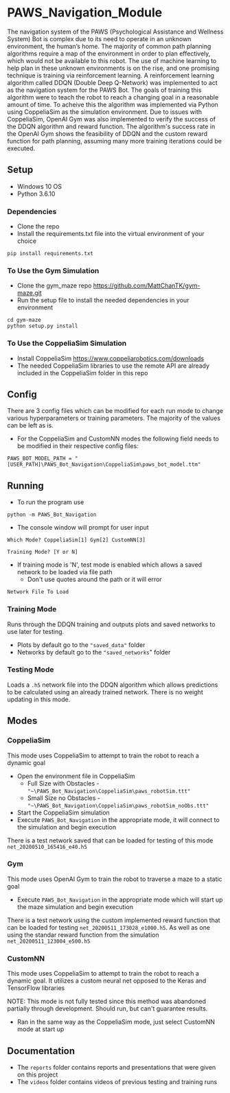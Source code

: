 # PAWS_Navigation_Module

The navigation system of the PAWS (Psychological Assistance and Wellness System) Bot is complex due to its need to operate in an unknown environment, the human’s home. The majority of common path planning algorithms require a map of the environment in order to plan effectively, which would not be available to this robot. The use of machine learning to help plan in these unknown environments is on the rise, and one promising technique is training via reinforcement learning. A reinforcement learning algorithm called DDQN (Double Deep Q-Network) was implemented to act as the navigation system for the PAWS Bot. The goals of training this algorithm were to teach the robot to reach a changing goal in a reasonable amount of time. To acheive this the algorithm was implemented via Python using CoppeliaSim as the simulation environment. Due to issues with CoppeliaSim, OpenAI Gym was also implemented to verify the success of the DDQN algorithm and reward function. The algorithm's success rate in the OpenAI Gym shows the feasibility of DDQN and the custom reward function for path planning, assuming many more training iterations could be executed.

## Setup
* Windows 10 OS
* Python 3.6.10

### Dependencies
* Clone the repo
* Install the requirements.txt file into the virtual environment of your choice

`pip install requirements.txt`

### To Use the Gym Simulation
* Clone the gym_maze repo https://github.com/MattChanTK/gym-maze.git
* Run the setup file to install the needed dependencies in your environment
```
cd gym-maze
python setup.py install
```
### To Use the CoppeliaSim Simulation
* Install CoppeliaSim https://www.coppeliarobotics.com/downloads
* The needed CoppeliaSim libraries to use the remote API are already included in the CoppeliaSim folder in this repo

## Config

There are 3 config files which can be modified for each run mode to change various hyperparameters or training parameters. The majority of the values can be left as is.

* For the CoppeliaSim and CustomNN modes the following field needs to be modified in their respective config files:

`PAWS_BOT_MODEL_PATH = "[USER_PATH]\PAWS_Bot_Navigation\CoppeliaSim\paws_bot_model.ttm"`

## Running
* To run the program use

`python -m PAWS_Bot_Navigation`

* The console window will prompt for user input

`Which Mode? CoppeliaSim[1] Gym[2] CustomNN[3]`

`Training Mode? [Y or N]`

* If training mode is 'N', test mode is enabled which allows a saved network to be loaded via file path
    * Don't use quotes around the path or it will error

`Network File To Load` 

### Training Mode
Runs through the DDQN training and outputs plots and saved networks to use later for testing. 
* Plots by default go to the `"saved_data"` folder
* Networks by default go to the `"saved_networks`" folder

### Testing Mode
Loads a `.h5` network file into the DDQN algorithm which allows predictions to be calculated using an already trained network. There is no weight updating in this mode.

## Modes

### CoppeliaSim
This mode uses CoppeliaSim to attempt to train the robot to reach a dynamic goal
* Open the environment file in CoppeliaSim
    * Full Size with Obstacles - `"~\PAWS_Bot_Navigation\CoppeliaSim\paws_robotSim.ttt"`
    * Small Size no Obstacles -`"~\PAWS_Bot_Navigation\CoppeliaSim\paws_robotSim_noObs.ttt"`
* Start the CoppeliaSim simulation
* Execute `PAWS_Bot_Navigation` in the appropriate mode, it will connect to the simulation and begin execution

There is a test network saved that can be loaded for testing of this mode `net_20200510_165416_e40.h5`

### Gym
This mode uses OpenAI Gym to train the robot to traverse a maze to a static goal
* Execute `PAWS_Bot_Navigation` in the appropriate mode which will start up the maze simulation and begin execution

There is a test network using the custom implemented reward function that can be loaded for testing `net_20200511_173028_e1000.h5`. As well as one using the standar reward function from the simulation `net_20200511_123004_e500.h5`

### CustomNN
This mode uses CoppeliaSim to attempt to train the robot to reach a dynamic goal. It utilizes a custom neural net opposed to the Keras and TensorFlow libraries

NOTE: This mode is not fully tested since this method was abandoned partially through development. Should run, but can't guarantee results.

* Ran in the same way as the CoppeliaSim mode, just select CustomNN mode at start up

## Documentation
* The `reports` folder contains reports and presentations that were given on this project
* The `videos` folder contains videos of previous testing and training runs

